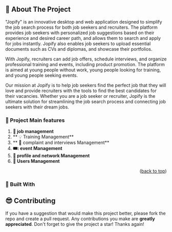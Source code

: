 <!-- ABOUT THE PROJECT -->
## 📃 About The Project
"Jopify" is an innovative desktop and web application designed to simplify the job search process for both job seekers and recruiters. The platform provides job seekers with personalized job suggestions based on their experience and desired career path, and allows them to search and apply for jobs instantly. Jopify also enables job seekers to upload essential documents such as CVs and diplomas, and showcase their portfolios.

With Jopify, recruiters can add job offers, schedule interviews, and organize professional training and events, including product promotion. The platform is aimed at young people without work, young people looking for training, and young people seeking events.

Our mission at Jopify is to help job seekers find the perfect job that they will love and provide recruiters with the tools to find the best candidates for their vacancies. Whether you are a job seeker or recruiter, Jopify is the ultimate solution for streamlining the job search process and connecting job seekers with their dream jobs.
  

 ### 📜 Project Main features
1. **:briefcase: job management** 
2. ** :bulb: Training Management**
3. **	:calendar: complaint and interviews Management** 
4. **:tickets:: event Management**
5. **:blue_book: profile and network Management** 
6. **🙋 Users Management** 
<p align="right">(<a href="#top">back to top</a>)</p>

### 🚀 Built With



<!-- CONTRIBUTING -->
## 😎 Contributing

If you have a suggestion that would make this project better, please fork the repo and create a pull request. Any contributions you make are **greatly appreciated**.
Don't forget to give the project a star! Thanks again!










